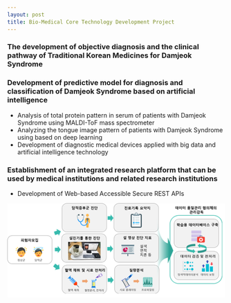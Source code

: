 ```yaml
---
layout: post
title: Bio-Medical Core Technology Development Project
---
```


### The development of objective diagnosis and the clinical pathway of Traditional Korean Medicines for Damjeok Syndrome
### Development of predictive model for diagnosis and classification of Damjeok Syndrome based on artificial intelligence
- Analysis of total protein pattern in serum of patients with Damjeok Syndrome using MALDI-ToF mass spectrometer
- Analyzing the tongue image pattern of patients with Damjeok Syndrome using based on deep learning
- Development of diagnostic medical devices applied with big data and artificial intelligence technology
### Establishment of an integrated research platform that can be used by medical institutions and related research institutions
- Development of Web-based Accessible Secure REST APIs

![](./Overview-OrientalMedicine.png)

